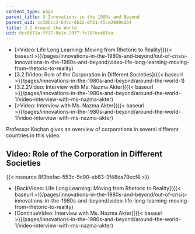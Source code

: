 ```yaml
---
content_type: page
parent_title: 3 Innovations in the 1980s and Beyond
parent_uid: cc30bcc3-b45c-6b22-0f21-45ce29d9b264
title: 3.2 Around the World
uid: 0cc0671a-ff17-0e1e-2077-fc787eca8faa
---
```


*   [<Video: Life Long Learning: Moving from Rhetoric to Reality]({{< baseurl >}}/pages/innovations-in-the-1980s-and-beyond/out-of-crisis-innovations-in-the-1980s-and-beyond/video-life-long-learning-moving-from-rhetoric-to-reality)
*   [3.2.1Video: Role of the Corporation in Different Societies]({{< baseurl >}}/pages/innovations-in-the-1980s-and-beyond/around-the-world-1)
*   [3.2.2Video: Interview with Ms. Nazma Akter]({{< baseurl >}}/pages/innovations-in-the-1980s-and-beyond/around-the-world-1/video-interview-with-ms-nazma-akter)
*   [\>Video: Interview with Ms. Nazma Akter]({{< baseurl >}}/pages/innovations-in-the-1980s-and-beyond/around-the-world-1/video-interview-with-ms-nazma-akter)

Professor Kochan gives an overview of corporations in several different countries in this video.

Video: Role of the Corporation in Different Societies
-----------------------------------------------------

{{< resource 8f3befac-553c-5c90-eb83-3f48da79ecf4 >}}

*   [BackVideo: Life Long Learning: Moving from Rhetoric to Reality]({{< baseurl >}}/pages/innovations-in-the-1980s-and-beyond/out-of-crisis-innovations-in-the-1980s-and-beyond/video-life-long-learning-moving-from-rhetoric-to-reality)
*   [ContinueVideo: Interview with Ms. Nazma Akter]({{< baseurl >}}/pages/innovations-in-the-1980s-and-beyond/around-the-world-1/video-interview-with-ms-nazma-akter)